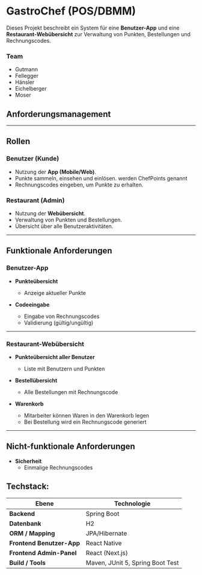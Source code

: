# GastroChef (POS/DBMM)

Dieses Projekt beschreibt ein System für eine **Benutzer-App** und eine **Restaurant-Webübersicht** zur Verwaltung von Punkten, Bestellungen und Rechnungscodes.

### Team 
- Gutmann
- Fellegger
- Hänsler
- Eichelberger
- Moser

## Anforderungsmanagement 
---

## Rollen

### Benutzer (Kunde)
- Nutzung der **App (Mobile/Web)**.
- Punkte sammeln, einsehen und einlösen. werden ChefPoints genannt
- Rechnungscodes eingeben, um Punkte zu erhalten.

### Restaurant (Admin)
- Nutzung der **Webübersicht**.
- Verwaltung von Punkten und Bestellungen.
- Übersicht über alle Benutzeraktivitäten.

---

## Funktionale Anforderungen

### Benutzer-App
- **Punkteübersicht**
  - Anzeige aktueller Punkte

- **Codeeingabe**
  - Eingabe von Rechnungscodes
  - Validierung (gültig/ungültig)

---

### Restaurant-Webübersicht
- **Punkteübersicht aller Benutzer**
  - Liste mit Benutzern und Punkten


- **Bestellübersicht**
  - Alle Bestellungen mit Rechnungscode
 
- **Warenkorb**
  - Mitarbeiter können Waren in den Warenkorb legen
  - Bei Bestellung wird ein Rechnungscode generiert

---

## Nicht-funktionale Anforderungen
- **Sicherheit**
  - Einmalige Rechnungscodes

## Techstack:

| Ebene                    | Technologie                                   |
|--------------------------|-----------------------------------------------|
| **Backend**              | Spring Boot                                   |
| **Datenbank**            | H2                                            |
| **ORM / Mapping**        | JPA/Hibernate                                 |
| **Frontend Benutzer-App**| React Native                                  |
| **Frontend Admin-Panel** | React (Next.js)                               |
| **Build / Tools**        | Maven, JUnit 5, Spring Boot Test              |

